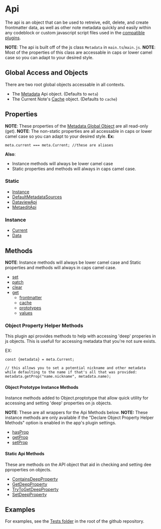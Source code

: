 # Api
The api is an object that can be used to retreive, edit, delete, and create frontmatter data, as well as other note metadata quickly and easily within any codeblock or custom javascript script files used in the [compatible plugins](../Compatibility.md).

**NOTE**: The api is built off of the js class `Metadata` in `main.ts`/`main.js`.
**NOTE**: Most of the properties of this class are accessable in caps or lower camel case so you can adapt to your desired style.
## Global Access and Objects
There are two root global objects accessable in all contexts.
- The  [Metadata](Globals/Metadata.md) Api object. (Defaults to `meta`)
- The Current Note's [Cache](Functions/cache.md) object. (Defaults to `cache`)
## Properties
**NOTE**: These properties of the [Metadata Global Object](Globals/Metadata.md) are all read-only (get).
**NOTE**: The non-static properties are all accessable in caps or lower camel case so you can adapt to your desired style.
**Ex:**
```
meta.current === meta.Current; //these are aliases
```
**Also**:
- Instance methods will always be lower camel case
- Static properties and methods will always in caps camel case.
### Static
- [Instance](Properties/Instance.md)
- [DefaultMetadataSources](Properties/DefaultMetadataSources.md)
- [DataviewApi](Properties/DataviewApi.md)
- [MetaeditApi](Properties/MetaeditApi.md)
### Instance
- [Current](Properties/Current.md)
- [Data](Properties/Data.md)
## Methods
**NOTE**: Instance methods will always be lower camel case and Static properties and methods will always in caps camel case.
- [set](Functions/set.md) 
- [patch](Functions/patch.md)
- [clear](Functions/clear.md)
- [get](Functions/get.md)
	- [frontmatter](Functions/frontmatter.md)
	- [cache](Functions/cache.md)
	- [prototypes](Functions/prototypes.md)
	- [values](Functions/values.md)
### Object Property Helper Methods
This plugin api provides methods to help with accessing 'deep' properies in js objects. This is usefull for accessing metadata that you're not sure exists.

EX:
```
const {metadata} = meta.Current;

// this allows you to set a potential nickname and other metadata while defaulting to the name if that's all that was provided:
metadata.getProp("name.nickname", metadata.name);
```
#### Object Prototype Instance Methods
Instance methods added to Object.proptotype that allow quick utility for accessing and setting 'deep' properties on js objects.

**NOTE**: These are all wrappers for the Api Methods below.
**NOTE:** These instance methods are only available if the "Declare Object Property Helper Methods" option is enabled in the app's plugin settings.
- [hasProp](Object%20Prototype%20Instance%20Methods/hasProp.md)
- [getProp](Object%20Prototype%20Instance%20Methods/getProp.md)
- [setProp](Object%20Prototype%20Instance%20Methods/setProp.md)
#### Static Api Methods
These are methods on the API object that aid in checking and setting dee pproperties on objects.
- [ContainsDeepProperty](Static%20Api%20Methods/ContainsDeepProperty.md)
- [GetDeepProperty](Static%20Api%20Methods/GetDeepProperty.md)
- [TryToGetDeepProperty](Static%20Api%20Methods/TryToGetDeepProperty.md)
- [SetDeepProperty](Static%20Api%20Methods/SetDeepProperty.md)
## Examples
For examples, see the [Tests folder](https://github.com/Meep-Tech/obsidian-metadata-api-plugin/tree/master/tests) in the root of the github repository.